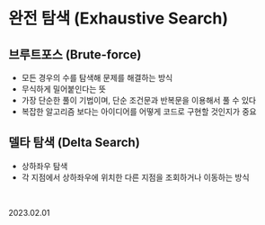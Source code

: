 # 완전 탐색 (Exhaustive Search)

## 브루트포스 (Brute-force)
* 모든 경우의 수를 탐색해 문제를 해결하는 방식
* 무식하게 밀어붙인다는 뜻
* 가장 단순한 풀이 기법이며, 단순 조건문과 반복문을 이용해서 풀 수 있다
* 복잡한 알고리즘 보다는 아이디어를 어떻게 코드로 구현할 것인지가 중요

## 델타 탐색 (Delta Search)
* 상하좌우 탐색
* 각 지점에서 상하좌우에 위치한 다른 지점을 조회하거나 이동하는 방식

<br/>

2023.02.01